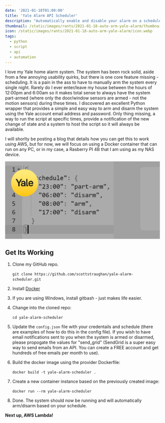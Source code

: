 ```yaml
---
date: '2021-01-18T01:00:00'
title: 'Yale Alarm API Scheduler'
description: "Automatically enable and disable your alarm on a schedule."
thumbnail: /static/images/rants/2021-01-18-auto-arm-yale-alarm/thumbnail.webp
icon: /static/images/rants/2021-01-18-auto-arm-yale-alarm/icon.webp
tags:
  - python
  - script
  - api
  - automation
---
```


I love my Yale home alarm system. The system has been rock solid, aside from a few annoying usability quirks, but there is one core feature missing - scheduling. It is a pain in the ass to have to manually arm the system every single night. Rarely do I ever enter/leave my house between the hours of 12:00pm and 6:00am so it makes total sense to always have the system part-armed (where only the door/window sensors are armed - not the motion sensors) during these times. I discovered an excellent Python wrapper that provides a simple and easy way to arm and disarm the system using the Yale account email address and password. Only thing missing, a way to run the script at specific times, provide a notification of the new change of state and a system to host the script so it will always be available. 

I will shorlty be posting a blog that details how you can get this to work using AWS, but for now, we will focus on using a Docker container that can run on any PC, or in my case, a Rasberry PI 4B that I am using as my NAS device.

![Screenshot](/static/images/rants/2021-01-18-auto-arm-yale-alarm/thumbnail.webp)

## Get Its Working

1. Clone my GitHub repo.

    ```git clone https://github.com/scottstraughan/yale-alarm-scheduler.git```

2. Install [Docker](https://www.docker.com)
3. If you are using Windows, install gitbash - just makes life easier.
4. Change into the cloned repo:

    ```cd yale-alarm-scheduler```
5. Update the ```config.json``` file with your credentails and schedule (there are examples of how to do this in the config file). If you wish to have email notifications sent to you when the system is armed or disarmed, please propogate the values for "send_grid" (SendGrid is a super easy way to send emails from an API. You can create a FREE account and get hundreds of free emails per month to use).
5. Build the docker image using the provider Dockerfile:

    ```docker build -t yale-alarm-scheduler .```
6. Create a new container instance based on the previously created image:

    ```docker run --rm yale-alarm-scheduler```
7. Done. The system should now be running and will automatically arm/disarm based on your schedule.

**Next up, AWS Lambda!**
